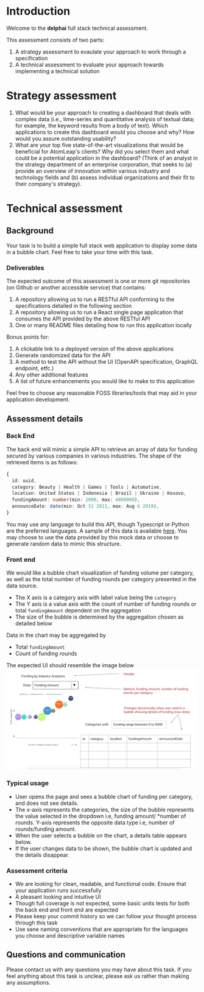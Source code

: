 # Introduction

Welcome to the **delphai** full stack technical assessment.

This assessment consists of two parts:

  1. A strategy assessment to evaulate your approach to work through a specification
  1. A technical assessment to evaluate your approach towards implementing a technical solution

# Strategy assessment
  1. What would be your approach to creating a dashboard that deals with complex data (i.e., time-series and quantitative analysis of textual data; for example, the keyword results from a body of text). Which applications to create this dashboard would you choose and why? How would you assure outstanding usability?
  1. What are your top five state-of-the-art visualizations that would be beneficial for AtomLeap's clients? Why did you select them and what could be a potential application in the dashboard? (Think of an analyst in the strategy department of an enterprise corporation, that seeks to (a) provide an overview of innovation within various industry and technology fields and (b) assess individual organizations and their fit to their company's strategy).

# Technical assessment

## Background

Your task is to build a simple full stack web application to display some data in a bubble chart. Feel free to take your time with this task.

### Deliverables

The expected outcome of this assessment is one or more git repositories (on Github or another accessible service) that contains:

  1. A repository allowing us to run a RESTful API conforming to the specifications detailed in the following section
  1. A repository allowing us to run a React single page application that consumes the API provided by the above RESTful API
  1. One or many README files detailing how to run this application locally

Bonus points for:

  1. A clickable link to a deployed version of the above applications
  1. Generate randomized data for the API
  1. A method to test the API without the UI (OpenAPI specification, GraphQL endpoint, etfc.)
  1. Any other additional features
  1. A list of future enhancements you would like to make to this application

Feel free to choose any reasonable FOSS libraries/tools that may aid in your application development.

## Assessment details

### Back End

The back end will mimic a simple API to retrieve an array of data for funding secured by various companies in various industries. The shape of the retrieved items is as follows:

```typescript
{
  id: uuid,
  category: Beauty | Health | Games | Tools | Automative,
  location: United States | Indonesia | Brazil | Ukraine | Kosovo,
  fundingAmount: number(min: 2000, max: 4800000),
  announceDate: date(min: Oct 31 2011, max: Aug 6 2019),
}
```
You may use any language to build this API, though Typescript or Python are the preferred languages. A sample of this data is available [here](http://demo0377384.mockable.io/funding-test). You may choose to use the data provided by this mock data or choose to generate random data to mimic this structure.

### Front end

We would like a bubble chart visualization of funding volume per category, as well as the total number of funding rounds per  category presented in the data source. 
  
  * The X axis is a category axis with label value being the `category`
  * The Y axis is a value axis with the count of number of funding rounds or total `fundingAmount` dependent on the aggregation
  * The size of the bubble is determined by the aggregation chosen as detailed below

Data in the chart may be aggregated by

  * Total `fundingAmount`
  * Count of funding rounds

The expected UI should resemble the image below
![task-image](task-image.png)

### Typical usage

  * User opens the page and sees a bubble chart of funding per category, and does not see details.
  * The x-axis represents the categories, the size of the bubble represents the value selected in the dropdown i.e, funding amount/ *number of rounds. Y-axis represents the opposite data type i.e, number of rounds/funding amount.
  * When the user selects a bubble on the chart, a details table appears below.
  * If the user changes data to be shown, the bubble chart is updated and the details disappear.


### Assessment criteria

  * We are looking for clean, readable, and functional code. Ensure that your application runs successfully
  * A pleasant looking and intuitive UI
  * Though full coverage is not expected, some basic units tests for both the back end and front end are expected
  * Please keep your commit history so we can follow your thought process through this task
  * Use sane naming conventions that are appropriate for the languages you choose and descriptive variable names

## Questions and communication

Please contact us with any questions you may have about this task. If you feel anything about this task is unclear, please ask us rather than making any assumptions.
